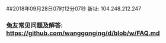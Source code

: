 ##2018年09月28日07时12分07秒 新址: 104.248.212.247
### 兔友常见问题及解答: https://github.com/wanggonging/d/blob/w/FAQ.md
